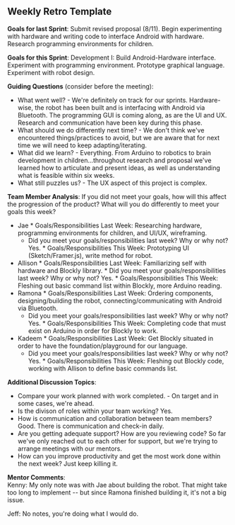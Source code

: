 ## Weekly Retro Template  

**Goals for last Sprint**:
Submit revised proposal (8/11). Begin experimenting with hardware and writing code to interface Android with hardware. Research programming environments for children.

**Goals for this Sprint**:
Development I: Build Android-Hardware interface. Experiment with programming environment. Prototype graphical language. Experiment with robot design.

**Guiding Questions** (consider before the meeting):

  *  What went well?
    - We're definitely on track for our sprints. Hardware-wise, the robot has been built and is interfacing with Android via Bluetooth. The programming GUI is coming along, as are the UI and UX. Research and communication have been key during this phase.
  *  What should we do differently next time?
    - We don't think we've encountered things/practices to avoid, but we are aware that for next time we will need to keep adapting/iterating.
  *  What did we learn?
    - Everything. From Arduino to robotics to brain development in children...throughout research and proposal we've learned how to articulate and present ideas, as well as understanding what is feasible within six weeks.
  *  What still puzzles us?
    - The UX aspect of this project is complex.
 
**Team Member Analysis**:
If you did not meet your goals, how will this affect the progression of the product? What will you do differently to meet your goals this week?

  *  Jae
    * Goals/Responsibilities Last Week: Researching hardware, programming environments for children, and UI/UX, wireframing.
        * Did you meet your goals/responsibilities last week? Why or why not? Yes.
    * Goals/Responsibilities This Week: Prototyping UI (Sketch/Framer.js), write method for robot.
  *  Allison
    * Goals/Responsibilities Last Week: Familiarizing self with hardware and Blockly library.
         * Did you meet your goals/responsibilities last week? Why or why not? Yes.
    * Goals/Responsibilities This Week: Fleshing out basic command list within Blockly, more Arduino reading.
  *  Ramona
    * Goals/Responsibilities Last Week: Ordering components, designing/building the robot, connecting/communicating with Android via Bluetooth.
        * Did you meet your goals/responsibilities last week? Why or why not? Yes.
    * Goals/Responsibilities This Week: Completing code that must exist on Arduino in order for Blockly to work.
  *  Kadeem
    * Goals/Responsibilities Last Week: Get Blockly situated in order to have the foundation/playground for our language.
       * Did you meet your goals/responsibilities last week? Why or why not? Yes.
    * Goals/Responsibilities This Week: Fleshing out Blockly code, working with Allison to define basic commands list.

**Additional Discussion Topics**:

  *  Compare your work planned with work completed.
    - On target and in some cases, we're ahead.
  *  Is the divison of roles within your team working? Yes.
  *  How is communication and collaboration between team members? Good. There is communication and check-in daily.
  *  Are you getting adequate support? How are you reviewing code? So far we've only reached out to each other for support, but we're trying to arrange meetings with our mentors.
  *  How can you improve productivity and get the most work done within the next week? Just keep killing it.

**Mentor Comments**:  
Kenny: My only note was with Jae about building the robot. That might take too long to implement -- but since Ramona finished building it, it's not a big issue.  

Jeff: No notes, you're doing what I would do.
